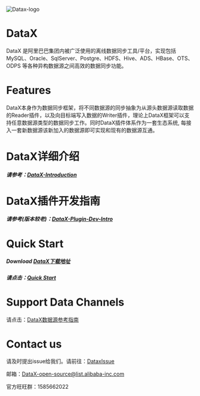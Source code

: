 ![Datax-logo](https://github.com/alibaba/DataX/blob/master/images/DataX-logo.jpg)



# DataX

DataX 是阿里巴巴集团内被广泛使用的离线数据同步工具/平台，实现包括 MySQL、Oracle、SqlServer、Postgre、HDFS、Hive、ADS、HBase、OTS、ODPS 等各种异构数据源之间高效的数据同步功能。



# Features

DataX本身作为数据同步框架，将不同数据源的同步抽象为从源头数据源读取数据的Reader插件，以及向目标端写入数据的Writer插件，理论上DataX框架可以支持任意数据源类型的数据同步工作。同时DataX插件体系作为一套生态系统, 每接入一套新数据源该新加入的数据源即可实现和现有的数据源互通。



# DataX详细介绍

##### 请参考：[DataX-Introduction](https://github.com/alibaba/DataX/wiki/DataX-Introduction)

# DataX插件开发指南

##### 请参考(版本较老)：[DataX-Plugin-Dev-Intro](http://code.taobao.org/p/datax/wiki/index/)

# Quick Start

##### Download [DataX下载地址](http://datax-opensource.oss-cn-hangzhou.aliyuncs.com/datax.tar.gz)

##### 请点击：[Quick Start](https://github.com/alibaba/DataX/wiki/Quick-Start)



# Support Data Channels

请点击：[DataX数据源参考指南](https://github.com/alibaba/DataX/wiki/DataX-all-data-channels)



# Contact us

请及时提出issue给我们。请前往：[DataxIssue](https://github.com/alibaba/DataX/issues)

邮箱：DataX-open-source@list.alibaba-inc.com

官方旺旺群：1585662022
